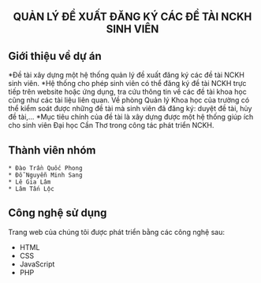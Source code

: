 <h2 align="center">QUẢN LÝ ĐỀ XUẤT ĐĂNG KÝ CÁC ĐỀ TÀI NCKH SINH VIÊN </h2>

## Giới thiệu về dự án

*Đề tài xây dựng một hệ thống quản lý đề xuất đăng ký các đề tài NCKH sinh viên.
*Hệ thống cho phép sinh viên có thể đăng ký đề tài NCKH trực tiếp trên website hoặc ứng dụng, tra cứu thông tin về các đề tài khoa học cũng như các tài liệu liên quan. Về phòng Quản lý Khoa học của trường có thể kiểm soát được những đề tài mà sinh viên đã đăng ký: duyệt đề tài, hủy đề tài,…
*Mục tiêu chính của đề tài là xây dựng được một hệ thống giúp ích cho sinh viên Đại học Cần Thơ trong công tác phát triển NCKH.


## Thành viên nhóm

    * Đào Trần Quốc Phong
    * Đỗ Nguyễn Minh Sang
    * Lê Gia Lâm
    * Lâm Tấn Lộc

## Công nghệ sử dụng

Trang web của chúng tôi được phát triển bằng các công nghệ sau:

* HTML
* CSS
* JavaScript
* PHP
